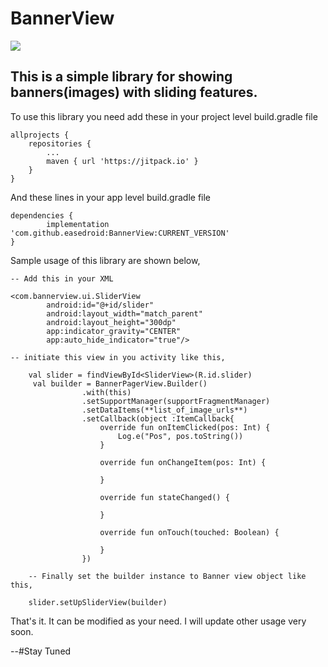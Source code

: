 # BannerView

[![](https://jitpack.io/v/easedroid/BannerView.svg)](https://jitpack.io/#easedroid/BannerView)

## This is a simple library for showing banners(images) with sliding features.



To use this library you need add these in your project level build.gradle file
    
    allprojects {
        repositories {
            ...
            maven { url 'https://jitpack.io' }
        }
    }

And these lines in your app level build.gradle file
   
    dependencies {
            implementation 'com.github.easedroid:BannerView:CURRENT_VERSION'
    }
    
    
Sample usage of this library are shown below,

    -- Add this in your XML
    
    <com.bannerview.ui.SliderView
            android:id="@+id/slider"
            android:layout_width="match_parent"
            android:layout_height="300dp"
            app:indicator_gravity="CENTER"
            app:auto_hide_indicator="true"/> 
        
    -- initiate this view in you activity like this,
    
        val slider = findViewById<SliderView>(R.id.slider)
         val builder = BannerPagerView.Builder()
                    .with(this)
                    .setSupportManager(supportFragmentManager)
                    .setDataItems(**list_of_image_urls**)
                    .setCallback(object :ItemCallback{
                        override fun onItemClicked(pos: Int) {
                            Log.e("Pos", pos.toString())
                        }
        
                        override fun onChangeItem(pos: Int) {
        
                        }
        
                        override fun stateChanged() {
        
                        }
        
                        override fun onTouch(touched: Boolean) {
        
                        }
                    })    
                    
        -- Finally set the builder instance to Banner view object like this,
        
        slider.setUpSliderView(builder)

That's it. It can be modified as your need. I will update other usage very soon. 

--#Stay Tuned
    